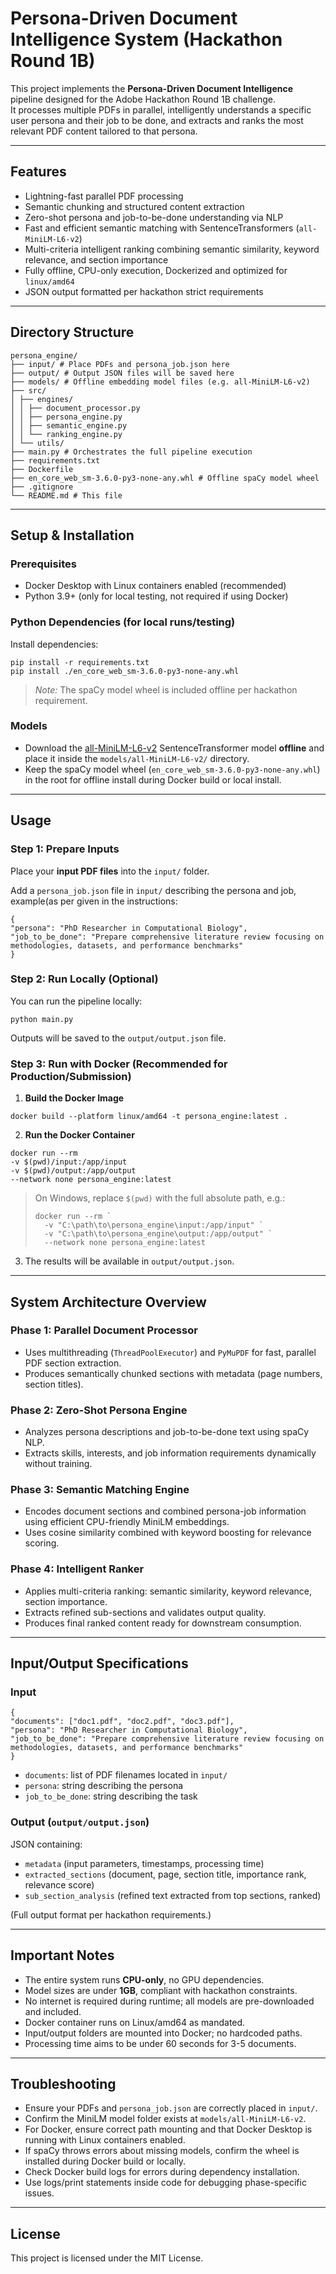 # Persona-Driven Document Intelligence System (Hackathon Round 1B)

This project implements the **Persona-Driven Document Intelligence** pipeline designed for the Adobe Hackathon Round 1B challenge.  
It processes multiple PDFs in parallel, intelligently understands a specific user persona and their job to be done, and extracts and ranks the most relevant PDF content tailored to that persona.

---

## Features

- Lightning-fast parallel PDF processing
- Semantic chunking and structured content extraction
- Zero-shot persona and job-to-be-done understanding via NLP
- Fast and efficient semantic matching with SentenceTransformers (`all-MiniLM-L6-v2`)
- Multi-criteria intelligent ranking combining semantic similarity, keyword relevance, and section importance
- Fully offline, CPU-only execution, Dockerized and optimized for `linux/amd64`
- JSON output formatted per hackathon strict requirements

---

## Directory Structure
```
persona_engine/
├── input/ # Place PDFs and persona_job.json here
├── output/ # Output JSON files will be saved here
├── models/ # Offline embedding model files (e.g. all-MiniLM-L6-v2)
├── src/
│ ├── engines/
│ │ ├── document_processor.py
│ │ ├── persona_engine.py
│ │ ├── semantic_engine.py
│ │ └── ranking_engine.py
│ └── utils/
├── main.py # Orchestrates the full pipeline execution
├── requirements.txt
├── Dockerfile
├── en_core_web_sm-3.6.0-py3-none-any.whl # Offline spaCy model wheel
├── .gitignore
└── README.md # This file
```

---

## Setup & Installation

### Prerequisites

- Docker Desktop with Linux containers enabled (recommended)  
- Python 3.9+ (only for local testing, not required if using Docker)

### Python Dependencies (for local runs/testing)

Install dependencies:

```
pip install -r requirements.txt
pip install ./en_core_web_sm-3.6.0-py3-none-any.whl
```

> *Note:* The spaCy model wheel is included offline per hackathon requirement.

### Models

- Download the [all-MiniLM-L6-v2](https://www.sbert.net/docs/pretrained_models.html) SentenceTransformer model **offline** and place it inside the `models/all-MiniLM-L6-v2/` directory.
- Keep the spaCy model wheel (`en_core_web_sm-3.6.0-py3-none-any.whl`) in the root for offline install during Docker build or local install.

---

## Usage

### Step 1: Prepare Inputs

Place your **input PDF files** into the `input/` folder.

Add a `persona_job.json` file in `input/` describing the persona and job, example(as per given in the instructions:
```
{
"persona": "PhD Researcher in Computational Biology",
"job_to_be_done": "Prepare comprehensive literature review focusing on methodologies, datasets, and performance benchmarks"
}
```

### Step 2: Run Locally (Optional)

You can run the pipeline locally:

```
python main.py
```

Outputs will be saved to the `output/output.json` file.

### Step 3: Run with Docker (Recommended for Production/Submission)

1. **Build the Docker Image**

```
docker build --platform linux/amd64 -t persona_engine:latest .
```

2. **Run the Docker Container**

```
docker run --rm
-v $(pwd)/input:/app/input
-v $(pwd)/output:/app/output
--network none persona_engine:latest
```

> On Windows, replace `$(pwd)` with the full absolute path, e.g.:  
>  
> ```
> docker run --rm `
>   -v "C:\path\to\persona_engine\input:/app/input" `
>   -v "C:\path\to\persona_engine\output:/app/output" `
>   --network none persona_engine:latest
> ```

3. The results will be available in `output/output.json`.

---

## System Architecture Overview

### Phase 1: Parallel Document Processor

- Uses multithreading (`ThreadPoolExecutor`) and `PyMuPDF` for fast, parallel PDF section extraction.
- Produces semantically chunked sections with metadata (page numbers, section titles).

### Phase 2: Zero-Shot Persona Engine

- Analyzes persona descriptions and job-to-be-done text using spaCy NLP.
- Extracts skills, interests, and job information requirements dynamically without training.

### Phase 3: Semantic Matching Engine

- Encodes document sections and combined persona-job information using efficient CPU-friendly MiniLM embeddings.
- Uses cosine similarity combined with keyword boosting for relevance scoring.

### Phase 4: Intelligent Ranker

- Applies multi-criteria ranking: semantic similarity, keyword relevance, section importance.
- Extracts refined sub-sections and validates output quality.
- Produces final ranked content ready for downstream consumption.

---

## Input/Output Specifications

### Input
```
{
"documents": ["doc1.pdf", "doc2.pdf", "doc3.pdf"],
"persona": "PhD Researcher in Computational Biology",
"job_to_be_done": "Prepare comprehensive literature review focusing on methodologies, datasets, and performance benchmarks"
}
```

- `documents`: list of PDF filenames located in `input/`  
- `persona`: string describing the persona  
- `job_to_be_done`: string describing the task  

### Output (`output/output.json`)

JSON containing:

- `metadata` (input parameters, timestamps, processing time)  
- `extracted_sections` (document, page, section title, importance rank, relevance score)  
- `sub_section_analysis` (refined text extracted from top sections, ranked)  

(Full output format per hackathon requirements.)

---

## Important Notes

- The entire system runs **CPU-only**, no GPU dependencies.  
- Model sizes are under **1GB**, compliant with hackathon constraints.  
- No internet is required during runtime; all models are pre-downloaded and included.  
- Docker container runs on Linux/amd64 as mandated.  
- Input/output folders are mounted into Docker; no hardcoded paths.  
- Processing time aims to be under 60 seconds for 3-5 documents.

---

## Troubleshooting

- Ensure your PDFs and `persona_job.json` are correctly placed in `input/`.  
- Confirm the MiniLM model folder exists at `models/all-MiniLM-L6-v2`.  
- For Docker, ensure correct path mounting and that Docker Desktop is running with Linux containers enabled.  
- If spaCy throws errors about missing models, confirm the wheel is installed during Docker build or locally.  
- Check Docker build logs for errors during dependency installation.  
- Use logs/print statements inside code for debugging phase-specific issues.

---

## License

This project is licensed under the MIT License.



